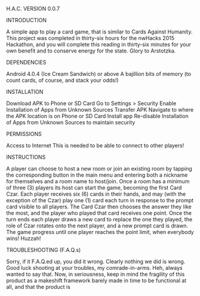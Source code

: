 H.A.C. VERSION 0.0.7

INTRODUCTION

A simple app to play a card game, that is similar to Cards Against Humanity. This project was completed in thirty-six hours for the nwHacks 2015 Hackathon, and you will complete this reading in thirty-six minutes for your own benefit and to conserve energy for the state. Glory to Arstotzka.
	
DEPENDENCIES

Android 4.0.4 (Ice Cream Sandwich) or above
A bajillion bits of memory (to count cards, of course, and stack your odds!)

INSTALLATION

Download APK to Phone or SD Card
Go to Settings > Security
Enable Installation of Apps from Unknown Sources
Transfer APK
Navigate to where the APK location is on Phone or SD Card
Install app
Re-disable Installation of Apps from Unknown Sources to maintain security

PERMISSIONS

Access to Internet
This is needed to be able to connect to other players!

INSTRUCTIONS

A player can choose to host a new room or join an existing room by tapping the corresponding button in the main menu and entering both a nickname for themselves and a room name to host/join. Once a room has a minimum of three (3) players its host can start the game, becoming the first Card Czar. Each player receives six (6) cards in their hands, and may (with the exception of the Czar) play one (1) card each turn in response to the prompt card visible to all players. The Card Czar then chooses the answer they like the most, and the player who played that card receives one point. Once the turn ends each player draws a new card to replace the one they played, the role of Czar rotates onto the next player, and a new prompt card is drawn. The game progress until one player reaches the point limit, when everybody wins! Huzzah!

TROUBLESHOOTING (F.A.Q.s)

Sorry, if it F.A.Q.ed up, you did it wrong. Clearly nothing we did is wrong.
Good luck shooting at your troubles, my comrade-in-arms.
Heh, always wanted to say that.
Now, in seriousness, keep in mind the fragility of this product as a makeshift framework barely made in time to be functional at all, and that the product is 
